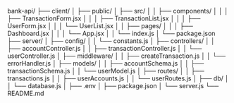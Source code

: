 bank-api/
├── client/
│ ├── public/
│ ├── src/
│ │ ├── components/
│ │ │ ├── TransactionForm.jsx
│ │ │ ├── TransactionList.jsx
│ │ │ ├── UserForm.jsx
│ │ │ └── UserList.jsx
│ │ ├── pages/
│ │ │ ├── Dashboard.jsx
│ │ │ └── App.jsx
│ │ └── index.js
│ └── package.json
├── server/
│ ├── config/
│ │ └── constants.js
│ ├── controllers/
│ │ ├── accountController.js
│ │ ├── transactionController.js
│ │ └── userController.js
│ ├── middleware/
│ │ ├── createTransaction.js
│ │ └── errorHandler.js
│ ├── models/
│ │ ├── accountSchema.js
│ │ ├── transactionSchema.js
│ │ └── userModel.js
│ ├── routes/
│ │ ├── transactions.js
│ │ ├── userAccounts.js
│ │ └── userRoutes.js
│ ├── db/
│ │ └── database.js
│ ├── .env
│ ├── package.json
│ └── server.js
└── README.md
